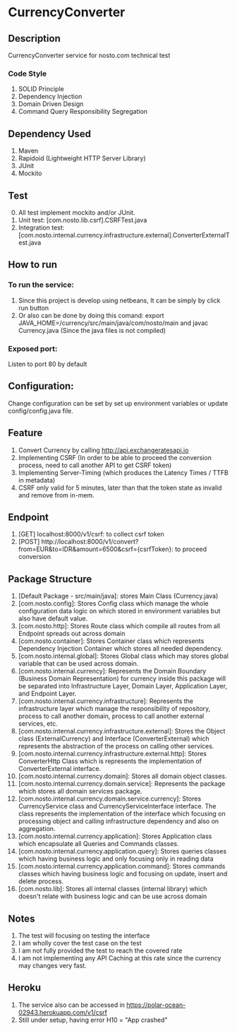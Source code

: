 # CurrencyConverter

## Description
CurrencyConverter service for nosto.com technical test

### Code Style
1. SOLID Principle
2. Dependency Injection
3. Domain Driven Design
4. Command Query Responsibility Segregation

## Dependency Used
1. Maven
2. Rapidoid (Lightweight HTTP Server Library)
3. JUnit
4. Mockito

## Test
0. All test implement mockito and/or JUnit.
1. Unit test: [com.nosto.lib.csrf].CSRFTest.java
2. Integration test: [com.nosto.internal.currency.infrastructure.external].ConverterExternalTest.java

## How to run 

### To run the service:
1. Since this project is develop using netbeans, It can be simply by click run button
2. Or also can be done by doing this comand: export JAVA_HOME=/currency/src/main/java/com/nosto/main and javac Currency.java (Since the java files is not compiled)

### Exposed port:
Listen to port 80 by default

## Configuration:
Change configuration can be set by set up environment variables or update config/config.java file.

## Feature
1. Convert Currency by calling http://api.exchangeratesapi.io
2. Implementing CSRF (In order to be able to proceed the conversion process, need to call another API to get CSRF token)
3. Implementing Server-Timing (which produces the Latency Times / TTFB in metadata)
4. CSRF only valid for 5 minutes, later than that the token state as invalid and remove from in-mem.

## Endpoint
1. [GET] localhost:8000/v1/csrf: to collect csrf token
2. [POST] http://localhost:8000/v1/convert?from=EUR&to=IDR&amount=6500&csrf={csrfToken}: to proceed conversion

## Package Structure
1. [Default Package - src/main/java]: stores Main Class (Currency.java)
2. [com.nosto.config]: Stores Config class which manage the whole configuration data logic on which stored in environment variables but also have default value.
3. [com.nosto.http]: Stores Route class which compile all routes from all Endpoint spreads out across domain
4. [com.nosto.container]: Stores Container class which represents Dependency Injection Container which stores all needed dependency.
5. [com.nosto.internal.global]: Stores Global class which may stores global variable that can be used across domain.
6. [com.nosto.internal.currency]: Represents the Domain Boundary (Business Domain Representation) for currency inside this package will be separated into Infrastructure Layer, Domain Layer, Application Layer, and Endpoint Layer.
7. [com.nosto.internal.currency.infrastructure]: Represents the infrastructure layer which manage the responsibility of repository, process to call another domain, process to call another external services, etc.
8. [com.nosto.internal.currency.infrastructure.external]: Stores the Object class (ExternalCurrency) and Interface (ConverterExternal) which represents the abstraction of the process on calling other services.
9. [com.nosto.internal.currency.infrastructure.external.http]: Stores ConverterHttp Class which is represents the implementation of ConverterExternal interface.
10. [com.nosto.internal.currency.domain]: Stores all domain object classes.
11. [com.nosto.internal.currency.domain.service]: Represents the package which stores all domain services package.
12. [com.nosto.internal.currency.domain.service.currency]: Stores CurrencyService class and CurrencyServiceInterface interface. The class represents the implementation of the interface which focusing on processing object and calling infrastructure dependency and also on aggregation.
13. [com.nosto.internal.currency.application]: Stores Application class which encapsulate all Queries and Commands classes.
14. [com.nosto.internal.currency.application.query]: Stores queries classes which having business logic and only focusing only in reading data
15. [com.nosto.internal.currency.application.command]: Stores commands classes which having business logic and focusing on update, insert and delete process.
16. [com.nosto.lib]: Stores all internal classes (internal library) which doesn't relate with business logic and can be use across domain

## Notes
1. The test will focusing on testing the interface
2. I am wholly cover the test case on the test
3. I am not fully provided the test to reach the covered rate
4. I am not implementing any API Caching at this rate since the currency may changes very fast.

## Heroku
1. The service also can be accessed in https://polar-ocean-02943.herokuapp.com/v1/csrf
2. Still under setup, having error H10 = "App crashed"